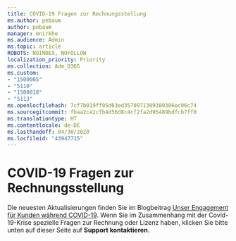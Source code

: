 ```yaml
---
title: COVID-19 Fragen zur Rechnungsstellung
ms.author: pebaum
author: pebaum
manager: mnirkhe
ms.audience: Admin
ms.topic: article
ROBOTS: NOINDEX, NOFOLLOW
localization_priority: Priority
ms.collection: Adm_O365
ms.custom:
- "1500005"
- "5110"
- "1500018"
- "5113"
ms.openlocfilehash: 7cf7b019ff95d63ed3570971309380386ec06c74
ms.sourcegitcommit: fbaa2ce2cfb4d56d8c4cf2fa2d95489bdfcb7ff0
ms.translationtype: HT
ms.contentlocale: de-DE
ms.lasthandoff: 04/30/2020
ms.locfileid: "43947715"
---
```

# <a name="covid-19-billing-questions"></a>COVID-19 Fragen zur Rechnungsstellung

Die neuesten Aktualisierungen finden Sie im Blogbeitrag [Unser Engagement für Kunden während COVID-19](https://www.microsoft.com/microsoft-365/blog/2020/03/05/our-commitment-to-customers-during-covid-19/).  Wenn Sie im Zusammenhang mit der Covid-19-Krise spezielle Fragen zur Rechnung oder Lizenz haben, klicken Sie bitte unten auf dieser Seite auf **Support kontaktieren**.
